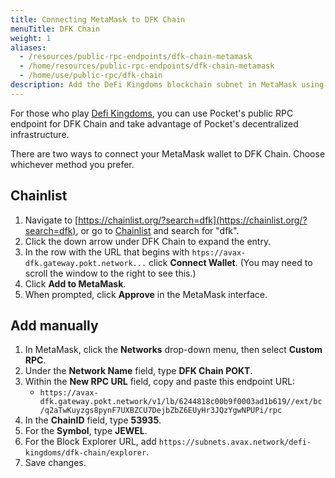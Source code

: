 ```yaml
---
title: Connecting MetaMask to DFK Chain
menuTitle: DFK Chain
weight: 1
aliases:
  - /resources/public-rpc-endpoints/dfk-chain-metamask
  - /home/resources/public-rpc-endpoints/dfk-chain-metamask
  - /home/use/public-rpc/dfk-chain
description: Add the DeFi Kingdoms blockchain subnet in MetaMask using a Pocket-powered RPC endpoint.
---
```



For those who play [Defi Kingdoms](https://defikingdoms.com/), you can use Pocket's public RPC endpoint for DFK Chain and take advantage of Pocket's decentralized infrastructure.

There are two ways to connect your MetaMask wallet to DFK Chain. Choose whichever method you prefer.

## Chainlist

1. Navigate to [https://chainlist.org/?search=dfk](https://chainlist.org/?search=dfk), or go to [Chainlist](https://chainlist.org) and search for "dfk".
2. Click the down arrow under DFK Chain to expand the entry.
3. In the row with the URL that begins with `htps://avax-dfk.gateway.pokt.network...` click **Connect Wallet**. (You may need to scroll the window to the right to see this.)
4. Click **Add to MetaMask**.
5. When prompted, click **Approve** in the MetaMask interface.

## Add manually

1. In MetaMask, click the **Networks** drop-down menu, then select **Custom RPC**.
2. Under the **Network Name** field, type **DFK Chain POKT**.
3. Within the **New RPC URL** field, copy and paste this endpoint URL:
   * `https://avax-dfk.gateway.pokt.network/v1/lb/6244818c00b9f0003ad1b619//ext/bc/q2aTwKuyzgs8pynF7UXBZCU7DejbZbZ6EUyHr3JQzYgwNPUPi/rpc`
4. In the **ChainID** field, type **53935**.
5. For the **Symbol**, type **JEWEL**.
6. For the Block Explorer URL, add `https://subnets.avax.network/defi-kingdoms/dfk-chain/explorer`. 
7. Save changes.
